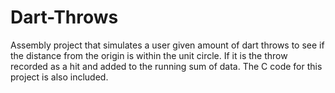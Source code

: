 # Dart-Throws
Assembly project that simulates a user given amount of dart throws to see if the distance from the origin is within the unit circle. If it is the throw recorded as
a hit and added to the running sum of data. The C code for this project is also included.
